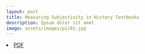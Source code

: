 ```yaml
---
layout: post
title: Measuring Subjectivity in History Textbooks
description: Ipsum dolor sit amet
image: assets/images/pic01.jpg
---
```



<li><a href="textbook.pdf" class="button">PDF</a></li>
